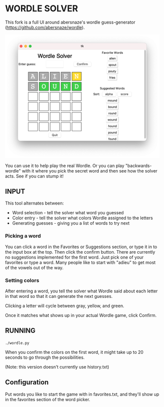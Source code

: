 # WORDLE SOLVER

This fork is a full UI around abersnaze's wordle guess-generator (https://github.com/abersnaze/wordle).

![UI screenshot](https://github.com/evanjoy/wordle/blob/main/screenshot_suggestion.png)

You can use it to help play the real Wordle.  Or you can play "backwards-wordle" with it where you pick the secret word and then see how the solver acts.  See if you can stump it!

## INPUT

This tool alternates between:
 - Word selection - tell the solver what word you guessed
 - Color entry - tell the solver what colors Wordle assigned to the letters
 - Generating guesses - giving you a list of words to try next

### Picking a word
You can click a word in the Favorites or Suggestions section, or type it in to the input box at the top. Then click the confirm button.  There are currently no suggestions implemented for the first word.  Just pick one of your favorites or type a word.  Many people like to start with "adieu" to get most of the vowels out of the way.

### Setting colors
After entering a word, you tell the solver what Wordle said about each letter in that word so that it can generate the next guesses.

Clicking a letter will cycle between gray, yellow, and green.

Once it matches what shows up in your actual Wordle game, click Confirm.

## RUNNING

`./wordle.py`

When you confirm the colors on the first word, it might take up to 20 seconds to go through the possibilities.

(Note: this version doesn't currently use history.txt)

## Configuration

Put words you like to start the game with in favorites.txt, and they'll show up in the favorites section of the word picker.
